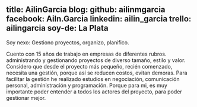 title: AilinGarcia
blog: 
github: ailinmgarcia
facebook: Ailn.Garcia
linkedin: ailin_garcia
trello: ailingarcia
soy-de: La Plata
---

Soy nexo: Gestiono proyectos, organizo, planifico. 

Cuento con 15 años de trabajo en empresas de diferentes rubros. administrando y gestionando proyectos de diverso tamaño, estilo y valor.
Considero que desde el proyecto más pequeño, recién comenzado, necesita una gestión, porque así se reducen costos, evitan demoras.
Para facilitar la gestión he realizado estudios en negociación, comunicación personal, administración y programación.
Porque para mi, es muy importante poder entender a todos los actores del proyecto, para poder gestionar mejor.
